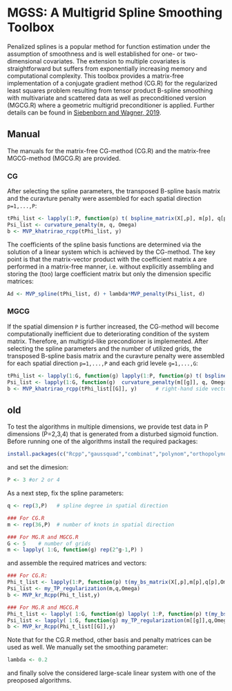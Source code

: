 # MGSS: A Multigrid Spline Smoothing Toolbox
Penalized splines is a popular method for function estimation under the assumption of smoothness and is well established for one- or two-dimensional covariates. The extension to multiple covariates is straightforward but suffers from exponentially increasing memory and computational complexity. This toolbox provides a matrix-free implementation of a conjugate gradient method (CG.R) for the regularized least squares problem resulting from tensor product B-spline smoothing with multivariate and scattered data as well as preconditioned version (MGCG.R) where a geometric multigrid preconditioner is applied. Further details can be found in [Siebenborn and Wagner, 2019](https://arxiv.org/abs/1901.00654).

## Manual
The manuals for the matrix-free CG-method (CG.R) and the matrix-free MGCG-method (MGCG.R) are provided.

### CG
After selecting the spline parameters, the transposed B-spline basis matrix and the curavture penalty were assembled for each spatial direction `p=1,...,P`:
```R
tPhi_list <- lapply(1:P, function(p) t( bspline_matrix(X[,p], m[p], q[p] ,Omega[[p]]) ) )     # spline matrices
Psi_list <- curvature_penalty(m, q, Omega)                                                    # curvature penalty
b <- MVP_khatrirao_rcpp(tPhi_list, y)                                                         # right-hand side vector
```
The coefficients of the spline basis functions are determined via the solution of a linear system which is achieved by the CG-method.
The key point is that the matrix-vector product with the coefficient matrix `A` are performed in a matrix-free manner, i.e. without explicitly assembling and storing the (too) large coefficient matrix but only the dimension specific matrices:
```R
Ad <- MVP_spline(tPhi_list, d) + lambda*MVP_penalty(Psi_list, d)
```

### MGCG
If the spatial dimension `P` is further increased, the CG-method will become computationally inefficient due to deteriorating condition of the system matrix. Therefore, an multigrid-like precondioner is implemented.
After selecting the spline parameters and the number of utilized grids, the transposed B-spline basis matrix and the curavture penalty were assembled for each spatial direction `p=1,...,P` and each grid levele `g=1,...,G`:
```R
tPhi_list <- lapply(1:G, function(g) lapply(1:P, function(p) t( bspline_matrix(X[,p], m[[g]][p], q[p] ,Omega[[p]]) ) ) )    # spline matrices
Psi_list <- lapply(1:G, function(g)  curvature_penalty(m[[g]], q, Omega) )   # survature penalty
b <- MVP_khatrirao_rcpp(tPhi_list[[G]], y)      # right-hand side vector
```




## old

To test the algorithms in multiple dimensions, we provide test data in P dimensions (P=2,3,4) that is generated from a disturbed sigmoid function.
Before running one of the algorithms install the required packages:
```R
install.packages(c("Rcpp","gaussquad","combinat","polynom","orthopolynom"))
```
and set the dimesion:
```R
P <- 3 #or 2 or 4
```
As a next step, fix the spline parameters:
```R
q <- rep(3,P)   # spline degree in spatial direction

### For CG.R
m <- rep(36,P)  # number of knots in spatial direction

### For MG.R and MGCG.R
G <- 5    # number of grids
m <- lapply( 1:G, function(g) rep(2^g-1,P) )
```
and assemble the required matrices and vectors:
```R
### For CG.R:
Phi_t_list <- lapply(1:P, function(p) t(my_bs_matrix(X[,p],m[p],q[p],Omega[[p]])) )
Psi_list <- my_TP_regularization(m,q,Omega)
b <- MVP_kr_Rcpp(Phi_t_list,y)

### For MG.R and MGCG.R
Phi_t_list <- lapply( 1:G, function(g) lapply( 1:P, function(p) t(my_bs_matrix(X[,p],m[[g]][p],q[p],Omega[[p]])) ) )
Psi_list <- lapply( 1:G, function(g) my_TP_regularization(m[[g]],q,Omega) )
b <- MVP_kr_Rcpp(Phi_t_list[[G]],y)
```
Note that for the CG.R method, other basis and penalty matrices can be used as well.
We manually set the smoothing parameter:
```R
lambda <- 0.2
```
and finally solve the considered large-scale linear system with one of the preoposed algorithms.
